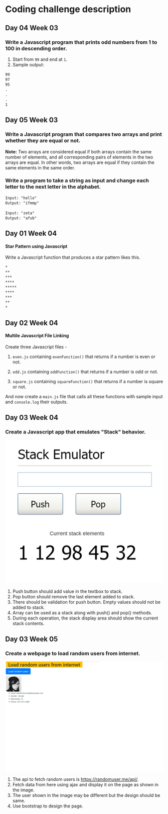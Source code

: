 # Coding challenge description

## Day 04 Week 03
### Write a Javascript program that prints odd numbers from 1 to 100 in descending order.


1. Start from `99` and end at `1`.
2. Sample output:
```
99
97
95
.
.
.
1
```
## Day 05 Week 03

### Write a Javascript program that compares two arrays and print whether they are equal or not.

**Note:** Two arrays are considered equal if both arrays contain the same number of elements, and all corresponding pairs of elements in the two arrays are equal. In other words, two arrays are equal if they contain the same elements in the same order. 


### Write a program to take a string as input and change each letter to the next letter in the alphabet.


```
Input: "hello"
Output: "ifmmp"

Input: "zeta"
Output: "afub"
```
## Day 01 Week 04

#### Star Pattern using Javascript

Write a Javascript function that produces a star pattern likes this.

```
*
**
***
****
*****
****
***
**
*
```

## Day 02 Week 04

#### Multile Javascript File Linking


Create three Javascript files - 

1. `even.js` containing `evenFunction()` that returns if a number is even or not.

2. `odd.js` containing `oddFunction()` that returns if a number is odd or not.

3. `square.js` containing `squareFunction()` that returns if a number is square or not.

And now create a `main.js` file that calls all these functions with sample input and `console.log` their outputs.

## Day 03 Week 04
### Create a Javascript app that emulates "Stack" behavior.
![stack](images/stack.png)
1. Push button should add value in the textbox to stack.
2. Pop button should remove the last element added to stack.
3. There should be validation for push button. Empty values should not be added to stack.
4. Array can be used as a stack along with push() and pop() methods.
5. During each operation, the stack display area should show the current stack contents.

## Day 03 Week 05
### Create a webpage to load random users from internet.
![random users](images/random-user-cc.png)

1. The api to fetch random users is https://randomuser.me/api/.
2. Fetch data from here using ajax and display it on the page as shown in the image.
3. The user shown in the image may be different but the design should be same.
4. Use bootstrap to design the page.
